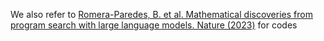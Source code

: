 We also refer to [Romera-Paredes, B. et al. Mathematical discoveries from program search with large language models. Nature (2023)](https://github.com/google-deepmind/funsearch) for codes
